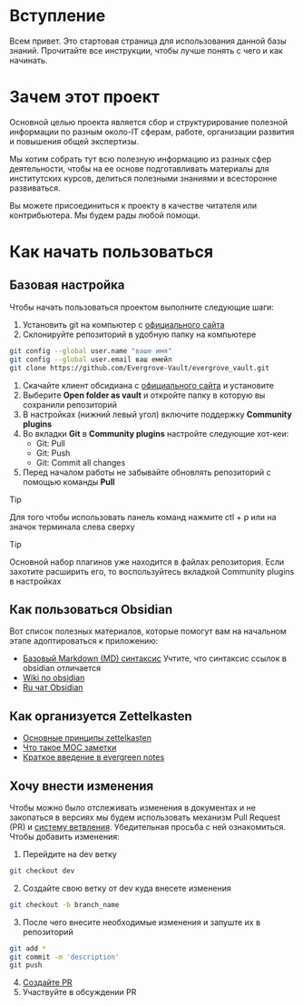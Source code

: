 # Вступление 

Всем привет. Это стартовая страница для использования данной базы знаний. Прочитайте все инструкции, чтобы лучше понять с чего и как начинать. 

# Зачем этот проект

Основной целью проекта является сбор и структурирование полезной информации по разным около-IT сферам, работе, организации развития и повышения общей экспертизы. 

Мы хотим собрать тут всю полезную информацию из разных сфер деятельности, чтобы на ее основе подготавливать материалы для институтских курсов, делиться полезными знаниями и всесторонне развиваться.

Вы можете присоединиться к проекту в качестве читателя или контрибьютера. Мы будем рады любой помощи.
# Как начать пользоваться 
## Базовая настройка

Чтобы начать пользоваться проектом выполните следующие шаги:

1) Установить git на компьютер с [официального сайта](https://git-scm.com/)
2)  Склонируйте репозиторий в удобную папку на компьютере
```bash
git config --global user.name "ваше имя"
git config --global user.email ваш емейл
git clone https://github.com/Evergrove-Vault/evergrove_vault.git
```
1) Скачайте клиент обсидиана с [официального сайта](https://obsidian.md/download) и установите
2) Выберите **Open folder as vault** и откройте папку в которую вы сохранили репозиторий
3) В настройках (нижний левый угол) включите поддержку **Community plugins** 
4) Во вкладки **Git** в **Community plugins** настройте следующие хот-кеи:
	- Git: Pull
	- Git: Push 
	- Git: Commit all changes
5) Перед началом работы не забывайте обновлять репозиторий с помощью команды **Pull**

>[!tip] 
>Для того чтобы использовать панель команд нажмите ctl + p или на значок терминала слева сверху

>[!tip]
> Основной набор плагинов уже находится в файлах репозитория. Если захотите расширить его, то воспользуйтесь вкладкой Community plugins в настройках
> 

## Как пользоваться Obsidian 

Вот список полезных материалов, которые помогут вам на начальном этапе адоптироваться к приложению:

- [Базовый Markdown (MD) синтаксис](https://skillbox.ru/media/code/yazyk-razmetki-markdown-shpargalka-po-sintaksisu-s-primerami/) Учтите, что синтаксис ссылок в obsidian отличается 
- [Wiki по obsidian](https://help.obsidian.md/Editing+and+formatting/Basic+formatting+syntax)
- [Ru чат Obsidian](t.me/obsidian_z)
## Как организуется Zettelkasten

- [Основные принципы zettelkasten](https://habr.com/ru/articles/508672/)
- [Что такое MOC заметки](https://forum.obsidian.md/t/what-is-a-moc/58423)
- [Краткое введение в evergreen notes](https://www.youtube.com/playlist?list=PLNpm6do7fQnhgDS6vArb-4F-zZygnXppE)

## Хочу внести изменения 

Чтобы можно было отслеживать изменения в документах и не закопаться в версиях мы будем использовать механизм Pull Request (PR) и [систему ветвления](https://habr.com/ru/articles/106912/). Убедительная просьба с ней ознакомиться. 
Чтобы добавить изменения:
1) Перейдите на dev ветку 
```bash
git checkout dev 
```
2) Создайте свою ветку от dev куда внесете изменения
```bash
git checkout -b branch_name 
```
3) После чего внесите необходимые изменения и запуште их в репозиторий
```bash
git add *
git commit -m 'description'
git push
```
4) [Создайте PR](https://docs.github.com/en/pull-requests/collaborating-with-pull-requests/proposing-changes-to-your-work-with-pull-requests/creating-a-pull-request) 
5) Участвуйте в обсуждении PR